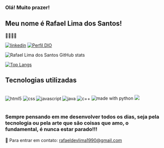 ### Olá! Muito prazer! <h2>Meu nome é Rafael Lima dos Santos! </h2> 👋👨🏽‍💻

[![linkedin](https://img.shields.io/badge/LinkedIn-0077B5?style=for-the-badge&logo=linkedin&logoColor=white)](https://www.linkedin.com/in/rafaellimasantos0604)
[![Perfil DIO](https://img.shields.io/badge/-Meu%20Perfil%20na%20DIO-30A3DC?style=for-the-badge)](https://web.dio.me/users/rafaeldevlima1990/?tab=skills)

![Rafael Lima dos Santos GitHub stats](https://github-readme-stats.vercel.app/api?username=RafaRLS90&show_icons=true&theme=merko)

[![Top Langs](https://github-readme-stats.vercel.app/api/top-langs/?username=RafaRLS90)](https://github.com/anuraghazra/github-readme-stats)



## Tecnologias utilizadas

<div style="display: inline_block"><br/>
  <img align="center" alt="html5" src="https://img.shields.io/badge/HTML5-E34F26?style=for-the-badge&logo=html5&logoColor=white" />
<img align="center" alt="css" src="https://img.shields.io/badge/CSS3-1572B6?style=for-the-badge&logo=css3&logoColor=white" />
 <img align="center" alt="javascript" src="https://img.shields.io/badge/JavaScript-F7DF1E?style=for-the-badge&logo=javascript&logoColor=black" />
  <img align="center" alt="java" src="https://img.shields.io/badge/Java-ED8B00?style=for-the-badge&logo=openjdk&logoColor=white" 
/>  
<img align="center" alt="c++" src="https://img.shields.io/badge/C%2B%2B-00599C?style=for-the-badge&logo=c%2B%2B&logoColor=white"/>
<img src="https://img.shields.io/badge/made%20with-python-blue.svg" alt="made with python">
<img src="https://img.shields.io/badge/Python-3766AB?style=flat-square&logo=Python&logoColor=white"/></a>&nbsp 
</div></br>

 
### Sempre pensando em me desenvolver todos os dias, seja pela tecnologia ou pela arte que são coisas que amo, o fundamental, é nunca estar parado!!!

📧
Para entrar em contato: rafaeldevlima1990@gmail.com
